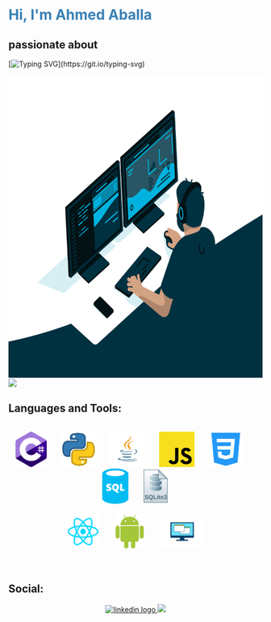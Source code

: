 
 <h1 style="color: #3881b5;">Hi, I'm Ahmed Aballa</h1>

 <h2> passionate about  </h2>

 
[![Typing SVG](https://readme-typing-svg.demolab.com?font=Fira+Code&pause=5000&color=ffffff&width=720&lines=web%2Fmobile%2Fdesktop+applications%2C+data+science%2C+and+BIM+Apps.)](https://git.io/typing-svg)
<div id="typing-animation"></div>


 <img src="assets/avento.gif"  height=600 align="center" />


 <img src="https://user-images.githubusercontent.com/89845641/218791674-c52db856-24d2-429f-8867-170c365730d1.svg"   align="center" />

 ## Languages and Tools:

<br height="50">


<div align="center">
 
  <img src="assets/c-sharp-c.svg" height="70" alt="c logo"  />
  &nbsp;&nbsp;
  &nbsp;&nbsp;
  <img src="assets/python.svg" height="70" alt="c logo"  />
   &nbsp;&nbsp;
  &nbsp;&nbsp;
  <img src="assets/java.svg" height="70" alt="c logo"  />
  &nbsp;&nbsp;
  &nbsp;&nbsp;
  <img src="assets/javascript-js.svg" height="70" alt="c logo"  />
  &nbsp;&nbsp;
  &nbsp;&nbsp;
  <img src="assets/css.svg" height="70" alt="c logo"  />
  &nbsp;&nbsp;
  &nbsp;&nbsp;
  <img src="assets/sql.svg" height="70" alt="c logo"  />
  &nbsp;&nbsp;
  &nbsp;&nbsp;
  <img src="assets/sqlite.svg" height="70" alt="c logo"  />
</div> 

<br height="50">


<div align="left" width=100>
 <div align="center">
  <img src="assets/react.svg" height="70" alt="c logo"  />
  &nbsp;&nbsp;
  &nbsp;&nbsp;

  <img src="assets/android.svg" height="70" alt="c logo"  />
  &nbsp;&nbsp;
  &nbsp;&nbsp;
  
  <img src="assets/desktop.svg" height="70" alt="c logo"  />

 </div> 
 </div> 

<br height=50>





<br height=50>

## Social:

<div align="center">
  <a href="https://www.linkedin.com/in/ahmed-abdelwadod" target="_blank">
    <img src="https://img.shields.io/badge/-LinkedIn-090909?style=for-the-badge&logo=linkedin&logoColor=007BB6" height=50 alt="linkedin logo"  />
  </a>
  <a href="https://ahmed-abdalla.netlify.app/" target="_blank">
    <img src="https://img.shields.io/badge/netlify-%23000000.svg?style=for-the-badge&logo=netlify&logoColor=#00C7B7" height=50 />
  </a>
</div>
